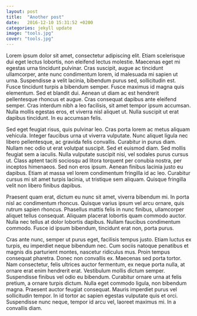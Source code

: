 ```yaml
---
layout: post
title:  "Another post"
date:   2016-12-10 15:31:52 +0200
categories: jekyll update
image: "tools.jpg"
cover: "tools.jpg"
---
```

Lorem ipsum dolor sit amet, consectetur adipiscing elit. Etiam scelerisque dui eget lectus lobortis, non eleifend lectus molestie. Maecenas eget mi egestas urna tincidunt pulvinar. Cras suscipit, augue ac tincidunt ullamcorper, ante nunc condimentum lorem, id malesuada mi sapien ut urna. Suspendisse a velit lacinia, bibendum purus sed, sollicitudin est. Fusce tincidunt turpis a bibendum semper. Fusce maximus id magna quis elementum. Sed et blandit dui. Aenean ut diam ac est hendrerit pellentesque rhoncus et augue. Cras consequat dapibus ante eleifend semper. Cras interdum nibh a leo facilisis, sit amet tempor ipsum accumsan. Nulla mollis egestas eros, et viverra nisl aliquet ut. Nulla suscipit ut erat dapibus tincidunt. In eu accumsan felis.

Sed eget feugiat risus, quis pulvinar leo. Cras porta lorem ac metus aliquam vehicula. Integer faucibus urna ut viverra vulputate. Nunc aliquet ligula nec libero pellentesque, ac gravida felis convallis. Curabitur in purus diam. Nullam nec odio ut erat volutpat suscipit. Sed et euismod diam. Sed mollis feugiat sem a iaculis. Nulla vulputate suscipit nisi, vel sodales purus cursus ut. Class aptent taciti sociosqu ad litora torquent per conubia nostra, per inceptos himenaeos. Sed non eros ipsum. Aenean finibus lacinia justo eu dapibus. Etiam at massa vel lorem condimentum fringilla id ac leo. Curabitur cursus mi sit amet turpis lacinia, ut tristique sem aliquam. Quisque fringilla velit non libero finibus dapibus.

Praesent quam erat, dictum eu nunc sit amet, viverra bibendum mi. In porta nisl ac condimentum rhoncus. Quisque varius ipsum vel arcu ornare, quis rutrum sapien rhoncus. Phasellus mattis felis in nunc finibus, ullamcorper aliquet tellus consequat. Aliquam placerat lobortis quam commodo auctor. Nulla nec tellus at dolor lobortis dapibus. Nullam faucibus condimentum commodo. Fusce id ipsum bibendum, tincidunt erat non, porta purus.

Cras ante nunc, semper ut purus eget, facilisis tempus justo. Etiam luctus ex turpis, eu imperdiet neque bibendum nec. Cum sociis natoque penatibus et magnis dis parturient montes, nascetur ridiculus mus. Proin tempus consequat pharetra. Donec non convallis ex. Maecenas sed porta tortor. Nam consectetur, felis ultrices auctor fermentum, ex neque porta nulla, at ornare erat enim hendrerit erat. Vestibulum mollis dictum semper. Suspendisse finibus vel odio eu bibendum. Curabitur ornare urna at felis pretium, a ornare turpis dictum. Nulla eget commodo ligula, non bibendum magna. Praesent auctor feugiat consequat. Mauris imperdiet purus vel sollicitudin tempor. In id tortor ac sapien egestas vulputate quis et orci. Suspendisse nunc neque, tempor id arcu vel, laoreet maximus mi. In a convallis diam.